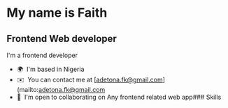 My name is Faith
=============================================================================================================================

Frontend Web developer
----------------------

I'm a frontend developer

*   🌍  I'm based in Nigeria
*   ✉️  You can contact me at [adetona.fk@gmail.com](mailto:adetona.fk@gmail.com
*   🤝  I'm open to collaborating on Any frontend related web app### Skills 
                  
